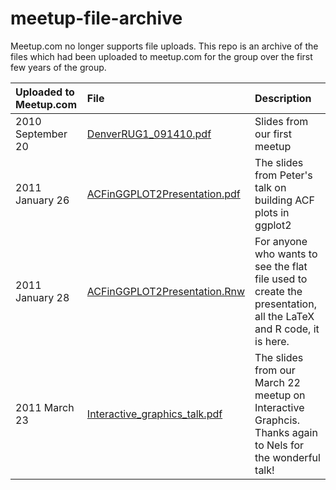 # meetup-file-archive

Meetup.com no longer supports file uploads.  This repo is an archive of the
files which had been uploaded to meetup.com for the group over the first few
years of the group.

| Uploaded to Meetup.com | File                                                                                                                      | Description                                                                                                      |
| :--------------------- | :-----                                                                                                                    | :-----------                                                                                                     |
| 2010 September 20      | [DenverRUG1_091410.pdf](https://github.com/DenverRUG/meetup-file-archive/blob/master/DenverRUG1_091410.pdf)               | Slides from our first meetup                                                                                     |
| 2011 January 26        | [ACFinGGPLOT2Presentation.pdf](https://github.com/DenverRUG/meetup-file-archive/blob/master/ACFinGGPLOT2Presentation.pdf) | The slides from Peter's talk on building ACF plots in ggplot2                                                    |
| 2011 January 28        | [ACFinGGPLOT2Presentation.Rnw](https://github.com/DenverRUG/meetup-file-archive/blob/master/ACFinGGPLOT2Presentation.Rnw) | For anyone who wants to see the flat file used to create the presentation, all the LaTeX and R code, it is here. |
| 2011 March 23          | [Interactive_graphics_talk.pdf](https://github.com/DenverRUG/meetup-file-archive/blob/master/Interactive_graphics_talk.pdf) | The slides from our March 22 meetup on Interactive Graphcis.  Thanks again to Nels for the wonderful talk! |

